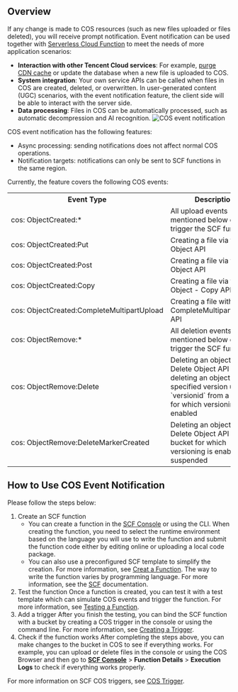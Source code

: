 ## Overview

If any change is made to COS resources (such as new files uploaded or files deleted), you will receive prompt notification. Event notification can be used together with [Serverless Cloud Function](https://cloud.tencent.com/product/scf) to meet the needs of more application scenarios:

- **Interaction with other Tencent Cloud services**: For example, [purge CDN cache](https://cloud.tencent.com/document/product/436/30434) or update the database when a new file is uploaded to COS.
- **System integration**: Your own service APIs can be called when files in COS are created, deleted, or overwritten. In user-generated content (UGC) scenarios, with the event notification feature, the client side will be able to interact with the server side.
- **Data processing**: Files in COS can be automatically processed, such as automatic decompression and AI recognition.
  ![COS event notification](https://main.qcloudimg.com/raw/08d68084e87ea910a2c2cf26c21b40c1.png)

COS event notification has the following features:

- Async processing: sending notifications does not affect normal COS operations.
- Notification targets: notifications can only be sent to SCF functions in the same region.

Currently, the feature covers the following COS events:

<table>
   <tr>
      <th>Event Type</th>
      <th>Description</th>
   </tr>
   <tr>
      <td>cos: ObjectCreated:*</td>
      <td>All upload events mentioned below can trigger the SCF function</td>
   </tr>
   <tr>
      <td>cos: ObjectCreated:Put</td>
      <td>Creating a file via the Put Object API</td>
   </tr>
   <tr>
      <td>cos: ObjectCreated:Post</td>
      <td>Creating a file via the Post Object API</td>
   </tr>
   <tr>
      <td>cos: ObjectCreated:Copy</td>
      <td>Creating a file via the Put Object - Copy API</td>
   </tr>
   <tr>
      <td nowrap="nowrap">cos: ObjectCreated:CompleteMultipartUpload</td>
      <td>Creating a file with the CompleteMultipartUploadt API</td>
   </tr>
   <tr>
      <td>cos: ObjectRemove:*</td>
      <td>All deletion events mentioned below can trigger the SCF function</td>
   </tr>
   <tr>
      <td>cos: ObjectRemove:Delete</td>
      <td>Deleting an object via the Delete Object API or deleting an object with a specified version using `versionid` from a bucket for which versioning is not enabled</td>
   </tr>
   <tr>
      <td nowrap="nowrap">cos: ObjectRemove:DeleteMarkerCreated</td>
      <td>Deleting an object via the Delete Object API from a bucket for which versioning is enabled or suspended</td>
   </tr>
</table>

## How to Use COS Event Notification

Please follow the steps below:

1. Create an SCF function
   - You can create a function in the [SCF Console](https://console.cloud.tencent.com/scf?rid=1) or using the CLI. When creating the function, you need to select the runtime environment based on the language you will use to write the function and submit the function code either by editing online or uploading a local code package.
   - You can also use a preconfigured SCF template to simplify the creation. For more information, see [Creat a Function](https://cloud.tencent.com/document/product/583/19806). The way to write the function varies by programming language. For more information, see the [SCF](https://cloud.tencent.com/document/product/583/31317) documentation.
2. Test the function
   Once a function is created, you can test it with a test template which can simulate COS events and trigger the function. For more information, see [Testing a Function](https://cloud.tencent.com/document/product/583/14572).
3. Add a trigger
   After you finish the testing, you can bind the SCF function with a bucket by creating a COS trigger in the console or using the command line. For more information, see [Creating a Trigger](https://cloud.tencent.com/document/product/583/30230).
4. Check if the function works
   After completing the steps above, you can make changes to the bucket in COS to see if everything works. For example, you can upload or delete files in the console or using the COS Browser and then go to **[SCF Console](https://console.cloud.tencent.com/scf?rid=1)** > **Function Details** > **Execution Logs** to check if everything works properly.

For more information on SCF COS triggers, see [COS Trigger](https://cloud.tencent.com/document/product/583/9707).
